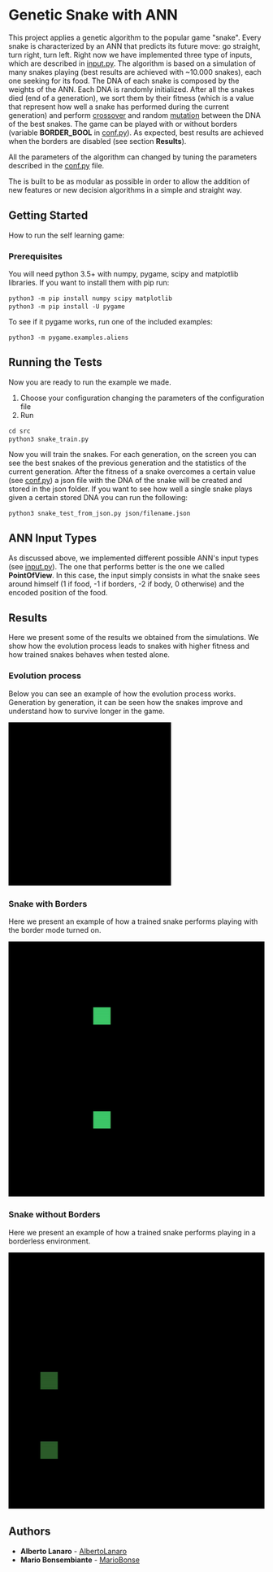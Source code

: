 # Genetic Snake with ANN
This project applies a genetic algorithm to the popular game "snake".
Every snake is characterized by an ANN that predicts its future move: go straight, turn right, turn left.
Right now we have implemented three type of inputs, which are described in [input.py](https://github.com/AlbertoLanaro/geneticSnakeANN/blob/master/src/input.py).
The algorithm is based on a simulation of many snakes playing (best results are achieved with ~10.000 snakes), each one seeking for its food. The DNA of each snake is composed by the weights of the ANN. Each DNA is randomly initialized.
After all the snakes died (end of a generation), we sort them by their fitness (which is a value that represent how well a snake has performed during the current generation) and perform [crossover](https://en.wikipedia.org/wiki/Crossover_(genetic_algorithm)) and random [mutation](https://en.wikipedia.org/wiki/Mutation_(genetic_algorithm)) between the DNA of the best snakes.
The game can be played with or without borders (variable **BORDER_BOOL** in [conf.py](https://github.com/AlbertoLanaro/geneticSnakeANN/blob/master/src/conf.py)). As expected, best results are achieved when the borders are disabled (see section **Results**).

All the parameters of the algorithm can changed by tuning the parameters described in the [conf.py](https://github.com/AlbertoLanaro/geneticSnakeANN/blob/master/src/conf.py) file.

The is built to be as modular as possible in order to allow the addition of new features or new decision algorithms in a simple and straight way.

## Getting Started

How to run the self learning game:

### Prerequisites

You will need python 3.5+ with numpy, pygame, scipy and matplotlib libraries.
If you want to install them with pip run:

```
python3 -m pip install numpy scipy matplotlib
python3 -m pip install -U pygame 
```
To see if it pygame works, run one of the included examples: 
```
python3 -m pygame.examples.aliens
```

## Running the Tests

Now you are ready to run the example we made.
1) Choose your configuration changing the parameters of the configuration file 
2) Run
```
cd src
python3 snake_train.py
```
Now you will train the snakes. For each generation, on the screen you can see the best snakes of the previous generation and the statistics of the current generation.
After the fitness of a snake overcomes a certain value (see [conf.py](https://github.com/AlbertoLanaro/geneticSnakeANN/blob/master/src/conf.py)) a json file with the DNA of the snake will be created and stored in the json folder. If you want to see how well a single snake plays given a certain stored DNA you can run the following:
```
python3 snake_test_from_json.py json/filename.json
```

## ANN Input Types
As discussed above, we implemented different possible ANN's input types (see [input.py](https://github.com/AlbertoLanaro/geneticSnakeANN/blob/master/src/input.py)). The one that performs better is the one we called **PointOfView**. In this case, the input simply consists in what the snake sees around himself (1 if food, -1 if borders, -2 if body, 0 otherwise) and the encoded position of the food.
## Results
Here we present some of the results we obtained from the simulations. We show how the evolution process leads to snakes with higher fitness and how trained snakes behaves when tested alone.
### Evolution process
Below you can see an example of how the evolution process works. Generation by generation, it can be seen how the snakes improve and understand how to survive longer in the game.

![](https://github.com/AlbertoLanaro/geneticSnakeANN/blob/lanarodev/doc/snake_evolution.gif?raw=true)

### Snake with Borders 
Here we present an example of how a trained snake performs playing with the border mode turned on.

![](https://github.com/AlbertoLanaro/geneticSnakeANN/blob/lanarodev/doc/single_border.gif?raw=true)

### Snake without Borders
Here we present an example of how a trained snake performs playing in a borderless environment.

![](https://github.com/AlbertoLanaro/geneticSnakeANN/blob/lanarodev/doc/single_no_borders.gif?raw=true)

## Authors

* **Alberto Lanaro**  - [AlbertoLanaro](https://github.com/AlbertoLanaro)
* **Mario Bonsembiante**  - [MarioBonse](https://github.com/MarioBonse)
